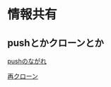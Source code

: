 # 情報共有

## pushとかクローンとか
[pushのながれ][def2]

[再クローン][def]

[def]: https://qiita.com/hellhellmymy/items/b30db8e6ff6cdad9efcd
[def2]: https://qiita.com/nt-7/items/c5ea999a2638e03ee418
